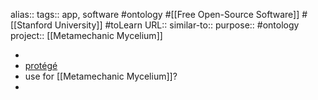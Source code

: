 alias::
tags:: app, software #ontology #[[Free Open-Source Software]] #[[Stanford University]] #toLearn
URL::
similar-to::
purpose:: #ontology  
project:: [[Metamechanic Mycelium]]

-
- [protégé](https://protege.stanford.edu/)
- use for [[Metamechanic Mycelium]]?
-